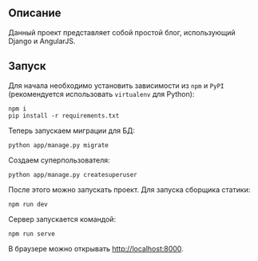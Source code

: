 Описание
--------
Данный проект представляет собой простой блог, использующий Django и AngularJS.


Запуск
------
Для начала необходимо установить зависимости из `npm` и `PyPI` (рекомендуется использовать `virtualenv`
для Python):

```
npm i
pip install -r requirements.txt
```
Теперь запускаем миграции для БД:
```
python app/manage.py migrate
```
Создаем суперпользователя:
```
python app/manage.py createsuperuser
```
После этого можно запускать проект. Для запуска сборщика статики:

```
npm run dev
```

Сервер запускается командой:

```
npm run serve
```

В браузере можно открывать [http://localhost:8000](http://localhost:8000).